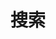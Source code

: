 ---
title: 搜索
slug: search
layout: search
outputs:
    - html
    - json
menu:
    main:
        weight: 2
        params: 
            icon: search
---